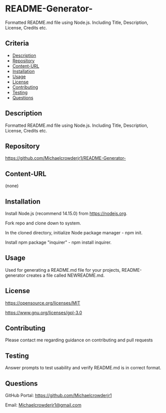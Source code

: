 # README-Generator-
Formatted README.md file using Node.js. Including Title, Description, License, Credits etc.
## Criteria
* [Description](#description)
* [Repository](#repository)
* [Content-URL](#content-url)
* [Installation](#installation)
* [Usage](#usage)
* [License](#license)
* [Contributing](#contributing)
* [Testing](#testing)
* [Questions](#questions)

## Description
Formatted README.md file using Node.js. Including Title, Description, License, Credits etc.

## Repository
https://github.com/Michaelcrowderjr1/README-Generator-

## Content-URL
(none)

## Installation
Install Node.js (recommend 14.15.0) from https://nodejs.org.

Fork repo and clone down to system.

In the cloned directory, initialize Node package manager - npm init.

Install npm package "inquirer" - npm install inquirer.

## Usage
Used for generating a README.md file for your projects, README-generator creates a file called NEWREADME.md. 

## License
https://opensource.org/licenses/MIT

https://www.gnu.org/licenses/gpl-3.0

## Contributing
Please contact me regarding guidance on contributing and pull requests

## Testing
Answer prompts to test usability and verify README.md is in correct format.

## Questions
GitHub Portal:  https://github.com/Michaelcrowderjr1

Email:  Michaelcrowderjr1@gmail.com

